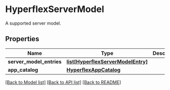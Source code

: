 # HyperflexServerModel

A supported server model. 
## Properties
Name | Type | Description | Notes
------------ | ------------- | ------------- | -------------
**server_model_entries** | [**list[HyperflexServerModelEntry]**](HyperflexServerModelEntry.md) |  | [optional] 
**app_catalog** | [**HyperflexAppCatalog**](.md) |  | [optional] 

[[Back to Model list]](../README.md#documentation-for-models) [[Back to API list]](../README.md#documentation-for-api-endpoints) [[Back to README]](../README.md)


